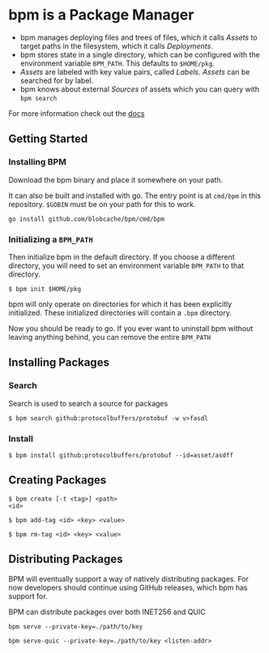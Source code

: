 # bpm is a Package Manager

- bpm manages deploying files and trees of files, which it calls *Assets* to target paths in the filesystem, which it calls *Deployments*.
- bpm stores state in a single directory, which can be configured with the environment variable `BPM_PATH`. This defaults to `$HOME/pkg`.
- *Assets* are labeled with key value pairs, called *Labels*.  *Assets* can be searched for by label.
- bpm knows about external *Sources* of assets which you can query with `bpm search`

For more information check out the [docs](./doc/00_BPM.md)

## Getting Started
### Installing BPM
Download the bpm binary and place it somewhere on your path.

It can also be built and installed with go.
The entry point is at `cmd/bpm` in this repository.
`$GOBIN` must be on your path for this to work.
```
go install github.com/blobcache/bpm/cmd/bpm
```

### Initializing a `BPM_PATH`
Then initialize bpm in the default directory.  If you choose a different directory, you will need to set an environment variable `BPM_PATH` to that directory.
```
$ bpm init $HOME/pkg
```
bpm will only operate on directories for which it has been explicitly initialized.
These initialized directories will contain a `.bpm` directory.

Now you should be ready to go.
If you ever want to uninstall bpm without leaving anything behind, you can remove the entire `BPM_PATH`

## Installing Packages

### Search
Search is used to search a source for packages

```
$ bpm search github:protocolbuffers/protobuf -w v>fasdl
```

### Install
```
$ bpm install github:protocolbuffers/protobuf --id=asset/asdff
```

## Creating Packages
 
```
$ bpm create [-t <tag>] <path>
<id>
```

```
$ bpm add-tag <id> <key> <value>
```

```
$ bpm rm-tag <id> <key> <value>
```

## Distributing Packages
BPM will eventually support a way of natively distributing packages.
For now developers should continue using GitHub releases, which bpm has support for.

BPM can distribute packages over both INET256 and QUIC

```
bpm serve --private-key=./path/to/key
```

```
bpm serve-quic --private-key=./path/to/key <listen-addr>
```
